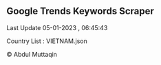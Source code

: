 

## Google Trends Keywords Scraper 
 
Last Update 05-01-2023 , 06:45:43

Country List :
VIETNAM.json



© Abdul Muttaqin 
